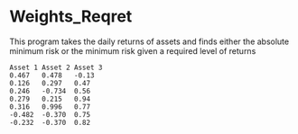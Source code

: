 # Weights_Reqret

This program takes the daily returns of assets and finds either the absolute minimum risk or the minimum risk given a required level of returns
```
Asset 1	Asset 2	Asset 3
0.467	0.478	-0.13
0.126	0.297	0.47
0.246	-0.734	0.56
0.279	0.215	0.94
0.316	0.996	0.77
-0.482	-0.370	0.75
-0.232	-0.370	0.82
```
